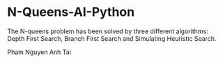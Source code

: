# N-Queens-AI-Python

The N-queens problem has been solved by three different algorithms: Depth First Search, Branch First Search and Simulating Heuristic Search.

Pham Nguyen Anh Tai
